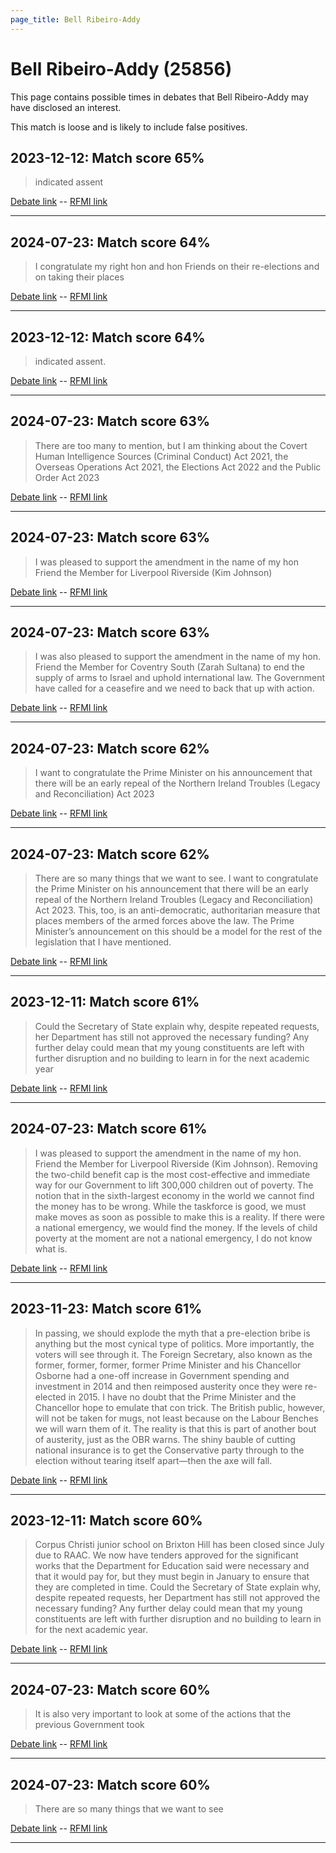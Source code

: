 ```yaml
---
page_title: Bell Ribeiro-Addy
---
```


# Bell Ribeiro-Addy  (25856)

This page contains possible times in debates that Bell Ribeiro-Addy may have disclosed an interest.

This match is loose and is likely to include false positives. 



## 2023-12-12: Match score 65%

>indicated assent

[Debate link](https://www.theyworkforyou.com/debates/?id=2023-12-12b.817.0)  --  [RFMI link](https://www.theyworkforyou.com/mp/25856/register)


---



## 2024-07-23: Match score 64%

>I congratulate my right hon and hon Friends on their re-elections and on taking their places

[Debate link](https://www.theyworkforyou.com/debates/?id=2024-07-23d.519.0)  --  [RFMI link](https://www.theyworkforyou.com/mp/25856/register)


---



## 2023-12-12: Match score 64%

>indicated assent.

[Debate link](https://www.theyworkforyou.com/debates/?id=2023-12-12b.817.0)  --  [RFMI link](https://www.theyworkforyou.com/mp/25856/register)


---



## 2024-07-23: Match score 63%

>There are too many to mention, but I am thinking about the Covert Human Intelligence Sources (Criminal Conduct) Act 2021, the Overseas Operations Act 2021, the Elections Act 2022 and the Public Order Act 2023

[Debate link](https://www.theyworkforyou.com/debates/?id=2024-07-23d.613.0)  --  [RFMI link](https://www.theyworkforyou.com/mp/25856/register)


---



## 2024-07-23: Match score 63%

>I was pleased to support the amendment in the name of my hon Friend the Member for Liverpool Riverside (Kim Johnson)

[Debate link](https://www.theyworkforyou.com/debates/?id=2024-07-23d.613.0)  --  [RFMI link](https://www.theyworkforyou.com/mp/25856/register)


---



## 2024-07-23: Match score 63%

>I was also pleased to support the amendment in the name of my hon. Friend the Member for Coventry South (Zarah Sultana) to end the supply of arms to Israel and uphold international law. The Government have called for a ceasefire and we need to back that up with action.

[Debate link](https://www.theyworkforyou.com/debates/?id=2024-07-23d.613.0)  --  [RFMI link](https://www.theyworkforyou.com/mp/25856/register)


---



## 2024-07-23: Match score 62%

>I want to congratulate the Prime Minister on his announcement that there will be an early repeal of the Northern Ireland Troubles (Legacy and Reconciliation) Act 2023

[Debate link](https://www.theyworkforyou.com/debates/?id=2024-07-23d.613.0)  --  [RFMI link](https://www.theyworkforyou.com/mp/25856/register)


---



## 2024-07-23: Match score 62%

>There are so many things that we want to see. I want to congratulate the Prime Minister on his announcement that there will be an early repeal of the Northern Ireland Troubles (Legacy and Reconciliation) Act 2023. This, too, is an anti-democratic, authoritarian measure that places members of the armed forces above the law. The Prime Minister’s announcement on this should be a model for the rest of the legislation that I have mentioned.

[Debate link](https://www.theyworkforyou.com/debates/?id=2024-07-23d.613.0)  --  [RFMI link](https://www.theyworkforyou.com/mp/25856/register)


---



## 2023-12-11: Match score 61%

>Could the Secretary of State explain why, despite repeated requests, her Department has still not approved the necessary funding? Any further delay could mean that my young constituents are left with further disruption and no building to learn in for the next academic year

[Debate link](https://www.theyworkforyou.com/debates/?id=2023-12-11c.610.1)  --  [RFMI link](https://www.theyworkforyou.com/mp/25856/register)


---



## 2024-07-23: Match score 61%

>I was pleased to support the amendment in the name of my hon. Friend the Member for Liverpool Riverside (Kim Johnson). Removing the two-child benefit cap is the most cost-effective and immediate way for our Government to lift 300,000 children out of poverty. The notion that in the sixth-largest economy in the   world we cannot find the money has to be wrong. While the taskforce is good, we must make moves as soon as possible to make this is a reality. If there were a national emergency, we would find the money. If the levels of child poverty at the moment are not a national emergency, I do not know what is.

[Debate link](https://www.theyworkforyou.com/debates/?id=2024-07-23d.613.0)  --  [RFMI link](https://www.theyworkforyou.com/mp/25856/register)


---



## 2023-11-23: Match score 61%

>In passing, we should explode the myth that a pre-election bribe is anything but the most cynical type of politics. More importantly, the voters will see through it. The Foreign Secretary, also known as the former, former, former, former Prime Minister and his Chancellor Osborne had a one-off increase in Government spending and investment in 2014 and then reimposed austerity once they were re-elected in 2015. I have no doubt that the Prime Minister and the Chancellor hope to emulate that con trick. The British public, however, will not be  taken for mugs, not least because on the Labour Benches we will warn them of it. The reality is that this is part of another bout of austerity, just as the OBR warns. The shiny bauble of cutting national insurance is to get the Conservative party through to the election without tearing itself apart—then the axe will fall.

[Debate link](https://www.theyworkforyou.com/debates/?id=2023-11-23d.498.0)  --  [RFMI link](https://www.theyworkforyou.com/mp/25856/register)


---



## 2023-12-11: Match score 60%

>Corpus Christi junior school on Brixton Hill has been closed since July due to RAAC. We now have tenders approved for the significant works that the Department for Education said were necessary and that it would pay for, but they must begin in January to ensure that they are completed in time. Could the Secretary of State explain why, despite repeated requests, her Department has still not approved the necessary funding? Any further delay could mean that my young constituents are left with further disruption and no building to learn in for the next academic year.

[Debate link](https://www.theyworkforyou.com/debates/?id=2023-12-11c.610.1)  --  [RFMI link](https://www.theyworkforyou.com/mp/25856/register)


---



## 2024-07-23: Match score 60%

>It is also very important to look at some of the actions that the previous Government took

[Debate link](https://www.theyworkforyou.com/debates/?id=2024-07-23d.613.0)  --  [RFMI link](https://www.theyworkforyou.com/mp/25856/register)


---



## 2024-07-23: Match score 60%

>There are so many things that we want to see

[Debate link](https://www.theyworkforyou.com/debates/?id=2024-07-23d.613.0)  --  [RFMI link](https://www.theyworkforyou.com/mp/25856/register)


---


